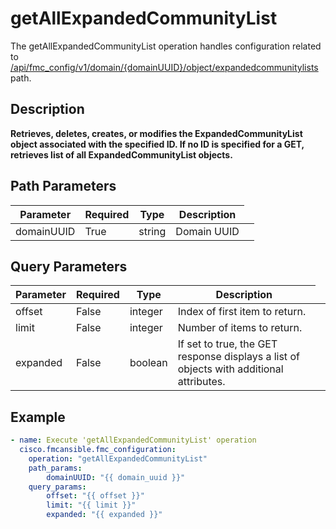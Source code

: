 # getAllExpandedCommunityList

The getAllExpandedCommunityList operation handles configuration related to [/api/fmc_config/v1/domain/{domainUUID}/object/expandedcommunitylists](/paths//api/fmc_config/v1/domain/{domain_uuid}/object/expandedcommunitylists.md) path.&nbsp;
## Description
**Retrieves, deletes, creates, or modifies the ExpandedCommunityList object associated with the specified ID. If no ID is specified for a GET, retrieves list of all ExpandedCommunityList objects.**

## Path Parameters
| Parameter | Required | Type | Description |
| --------- | -------- | ---- | ----------- |
| domainUUID | True | string <td colspan=3> Domain UUID |

## Query Parameters
| Parameter | Required | Type | Description |
| --------- | -------- | ---- | ----------- |
| offset | False | integer <td colspan=3> Index of first item to return. |
| limit | False | integer <td colspan=3> Number of items to return. |
| expanded | False | boolean <td colspan=3> If set to true, the GET response displays a list of objects with additional attributes. |

## Example
```yaml
- name: Execute 'getAllExpandedCommunityList' operation
  cisco.fmcansible.fmc_configuration:
    operation: "getAllExpandedCommunityList"
    path_params:
        domainUUID: "{{ domain_uuid }}"
    query_params:
        offset: "{{ offset }}"
        limit: "{{ limit }}"
        expanded: "{{ expanded }}"

```